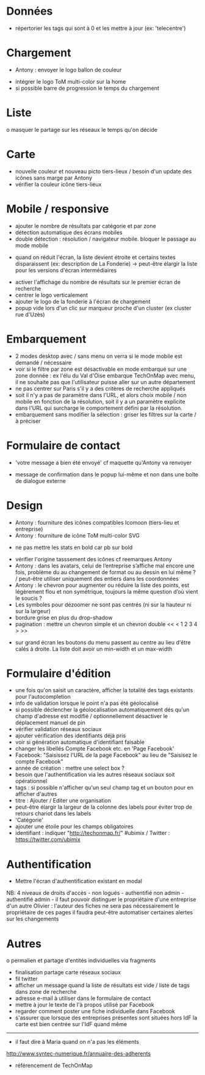 Données
=======
- répertorier les tags qui sont à 0 et les mettre à jour (ex: 'telecentre')

Chargement
==========
+ Antony : envoyer le logo ballon de couleur
- intégrer le logo ToM multi-color sur la home
- si possible barre de progression le temps du chargement

Liste
=====
o masquer le partage sur les réseaux le temps qu'on décide

Carte
=====
+ nouvelle couleur et nouveau picto tiers-lieux / besoin d'un update des icônes sans marge par Antony 
+ vérifier la couleur icône tiers-lieux

Mobile / responsive
==================
- ajouter le nombre de résultats par catégorie et par zone
- détection automatique des écrans mobiles
- double détection : résolution / navigateur mobile. bloquer le passage au mode mobile
+ quand on réduit l'écran, la liste devient étroite et certains textes disparaissent (ex: description de La Fonderie) -> peut-être élargir la liste  pour les versions d'écran intermédiaires
- activer l'affichage du nombre de résultats sur le premier écran de recherche
- centrer le logo verticalement
- ajouter le logo de la fonderie à l'écran de chargement
- popup vide lors d'un clic sur marqueur proche d'un cluster (ex cluster rue d'Uzès)



Embarquement
============
- 2 modes desktop avec / sans menu on verra si le mode mobile est demandé / nécessaire 
- voir si le filtre par zone est désactivable en mode embarqué sur une zone donnée : ex l'élu du Val d'Oise embarque TechOnMap avec menu, il ne souhaite pas que l'utilisateur puisse aller sur un autre département
- ne pas centrer sur Paris s'il y a des critères de recherche appliqués
- soit il n'y a pas de paramètre dans l'URL, et alors choix mobile / non mobile en fonction de la résolution, soit il y a un paramètre explicite dans l'URL qui surcharge le comportement défini par la résolution.
- embarquement sans modifier la sélection : griser les filtres sur la carte / à préciser

Formulaire de contact
=====================
+ 'votre message a bien été envoyé' cf maquette qu'Antony va renvoyer
- message de confirmation dans le popup lui-même et non dans une boîte de dialogue externe

Design
======
- Antony : fourniture des icônes compatibles Icomoon (tiers-lieu et entreprise)
- Antony : fourniture de icône ToM multi-color SVG
+ ne pas mettre les stats en bold car pb sur bold
- vérifier l'origine tasssement des icônes cf reemarques Antony
- Antony : dans les avatars, celui de l’entreprise s’affiche mal encore une fois, problème du au changement de format ou au dessin en lui même ? / peut-être utiliser uniquement des entiers dans les coordonnées
- Antony : le chevron pour augmenter ou réduire la liste des points, est légèrement flou et non symétrique,
toujours la même question d’où vient le soucis ?
- Les symboles pour dézoomer ne sont pas centrés (ni sur la hauteur ni sur la largeur)
- bordure grise en plus du drop-shadow
- pagination : mettre un chevron simple et un chevron double <<  < 1 2 3 4 >  >>
+ sur grand écran les boutons du menu passent au centre au lieu d'être calés à droite. La liste doit avoir un min-width et un max-width


Formulaire d'édition
====================
+ une fois qu'on saisit un caractère, afficher la totalité des tags existants pour l'autocompletion
+ info de validation lorsque le point n'a pas été géolocalisé
+ si possible déclencher la géolocalisation automatiquement dés qu'un champ d'adresse est modifié / optionnellement désactiver le déplacement manuel de pin
+ vérifier validation réseaux sociaux
+ ajouter vérification des identifiants déjà pris
+ voir si génération automatique d'identifiant faisable
+ changer les libellés Compte Facebook etc. en 'Page Facebook'
+ Facebook: "Saisissez l'URL de la page Facebook" au lieu de "Saisisez le compte Facebook"
+ année de création : mettre une select box ?
+ besoin que l'authentification via les autres réseaux sociaux soit opérationnel
+ tags : si possible n'afficher qu'un seul champ tag et un bouton pour en afficher d'autres 
+ titre : Ajouter / Editer une organisation
+ peut-être élargir la largeur de la colonne des labels pour éviter trop de retours chariot dans les labels
+ 'Catégorie'
+ ajouter une étoile pour les champs obligatoires
+ identifiant : indiquer "http://techonmap.fr/" #ubimix / Twitter : https://twitter.com/ubimix


Authentification
================
+ Mettre l'écran d'authentification existant en modal

NB: 4 niveaux de droits d'accès
    - non logués
    - authentifié non admin
    - authentifié admin
    - il faut pouvoir distinguer le propriétaire d'une entreprise d'un autre
    Olivier : l'auteur des fiches ne sera pas nécessairement le propriétaire de ces pages
    il faudra peut-être automatiser certaines alertes sur les changements


Autres
======
o permalien et partage d'entités individuelles via fragments
- finalisation partage carte réseaux sociaux
- fil twitter
- afficher un message quand la liste de résultats est vide / liste de tags dans zone de recherche
- adresse e-mail à utiliser dans le formulaire de contact
- mettre à jour le texte de l'à propos utilisé par Facebook
- regarder comment poster une fiche individuelle dans Facebook
- s'assurer que lorsque des entreprises présentes sont situées hors IdF la carte est bien centrée sur l'IdF quand même



----

- il faut dire à Maria quand on n'a pas les éléments


http://www.syntec-numerique.fr/annuaire-des-adherents

+ référencement de TechOnMap





